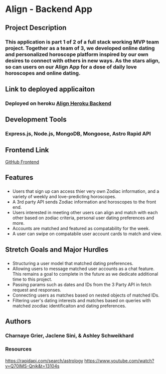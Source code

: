 # Align - Backend App

## Project Description

### This application is part 1 of 2 of a full stack working MVP team project. Together as a team of 3, we developed online dating and personalized horoscope platform inspired by our own desires to connect with others in new ways. As the stars align, so can users on our Align App for a dose of daily love horoscopes and online dating.

## Link to deployed applicaiton
### Deployed on heroku [Align Heroku Backend](https://horoscopedatingapp-backend.herokuapp.com/users)

## Development Tools 
### Express.js, Node.js, MongoDB, Mongoose, Astro Rapid API

## Frontend Link

[GitHub Frontend](https://github.com/aschweik766/breakfast-club-FrontEnd)

## Features
###
* Users that sign up can access thier very own Zodiac information, and a variety of weekly and love-predicting horoscopes.
* A 3rd party API sends Zodiac information and horoscopes to the front end.
* Users interested in meeting other users can align and match with each other based on zodiac criteria, personal user dating preferences and more. 
* Accounts are matched and featured as compatability for the week. 
* A user can swipe on compatabile user account cards to match and view.

## Stretch Goals and Major Hurdles
### 
* Structuring a user model that matched dating preferences.
* Allowing users to message matched user accounts as a chat feature. This remains a goal to complete in the future as we dedicate additional time to this project.
* Passing params such as dates and IDs from the 3 Party API in fetch request and responses. 
* Connecting users as matches based on nested objects of matched IDs.
* Filtering user's dating interests and matches based on queries with matched zocdiac identificaiton and dating preferences.

## Authors
### Charnaye Grier, Jaclene Sini, & Ashley Schweikhard
### Resources

#### 
https://rapidapi.com/search/astrology
https://www.youtube.com/watch?v=Q70IMS-Qnjk&t=13104s
